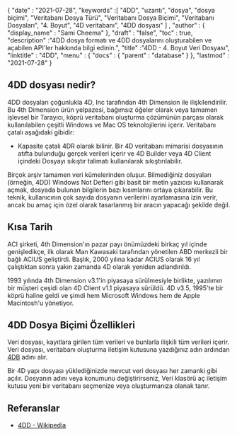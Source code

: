 {
  "date" : "2021-07-28",
  "keywords" :[ "4DD", "uzantı", "dosya", "dosya biçimi", "Veritabanı Dosya Türü", "Veritabanı Dosya Biçimi", "Veritabanı Dosyaları", "4. Boyut", "4D veritabanı", "4DD dosyası" ] ,
  "author" : {
    "display_name" : "Sami Cheema"
},
  "draft" : "false",
  "toc" : true,
  "description" :"4DD dosya formatı ve 4DD dosyalarını oluşturabilen ve açabilen API'ler hakkında bilgi edinin.",
  "title" :"4DD - 4. Boyut Veri Dosyası",
  "linktitle" : "4DD",
  "menu" : {
    "docs" : {
      "parent" : "database"
}
},
  "lastmod" : "2021-07-28"
}

## 4DD dosyası nedir?

4DD dosyaları çoğunlukla 4D, Inc tarafından 4th Dimension ile ilişkilendirilir. Bu 4th Dimension ürün yelpazesi, bağımsız öğeler olarak veya tamamen işlevsel bir Tarayıcı, köprü veritabanı oluşturma çözümünün parçası olarak kullanılabilen çeşitli Windows ve Mac OS teknolojilerini içerir. Veritabanı çatalı aşağıdaki gibidir:

* Kapasite çatalı 4DR olarak bilinir. Bir 4D veritabanı mimarisi dosyasının atıfta bulunduğu gerçek verileri içerir ve 4D Builder veya 4D Client içindeki Dosyayı sıkıştır talimatı kullanılarak sıkıştırılabilir.

Birçok arşiv tamamen veri kümelerinden oluşur. Bilmediğiniz dosyaları (örneğin, 4DD) Windows Not Defteri gibi basit bir metin yazıcısı kullanarak açmak, dosyada bulunan bilgilerin bazı kısımlarını ortaya çıkarabilir. Bu teknik, kullanıcının çok sayıda dosyanın verilerini ayarlamasına izin verir, ancak bu amaç için özel olarak tasarlanmış bir aracın yapacağı şekilde değil.

## Kısa Tarih ##

ACI şirketi, 4th Dimension'ın pazar payı önümüzdeki birkaç yıl içinde genişledikçe, ilk olarak Man Kawasaki tarafından yönetilen ABD merkezli bir bağlı ACIUS geliştirdi. Başlık, 2000 yılına kadar ACIUS olarak 16 yıl çalıştıktan sonra yakın zamanda 4D olarak yeniden adlandırıldı.

1993 yılında 4th Dimension v3.1'in piyasaya sürülmesiyle birlikte, yazılımın bir müşteri çeşidi olan 4D Client v1.1 piyasaya sürüldü. 4D v3.5, 1995'te bir köprü haline geldi ve şimdi hem Microsoft Windows hem de Apple Macintosh'u yönetiyor.


## 4DD Dosya Biçimi Özellikleri ##

Veri dosyası, kayıtlara girilen tüm verileri ve bunlarla ilişkili tüm verileri içerir. Veri dosyası, veritabanı oluşturma iletişim kutusuna yazdığınız adın ardından [4DB](/tr/database/4db/) adını alır.

Bir 4D yapı dosyası yüklediğinizde mevcut veri dosyası her zamanki gibi açılır. Dosyanın adını veya konumunu değiştirirseniz, Veri klasörü aç iletişim kutusu yeni bir veritabanı seçmenize veya oluşturmanıza olanak tanır.

## Referanslar ##

* [4DD - Wikipedia](https://en.m.wikipedia.org/wiki/4th_Dimension_(software))
